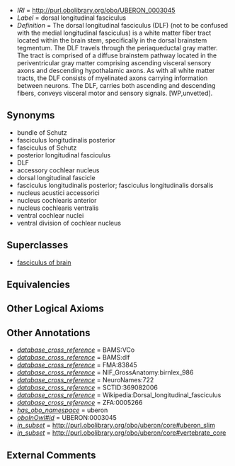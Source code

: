  * *IRI* = http://purl.obolibrary.org/obo/UBERON_0003045
 * *Label* = dorsal longitudinal fasciculus
 * *Definition* = The dorsal longitudinal fasciculus (DLF) (not to be confused with the medial longitudinal fasciculus) is a white matter fiber tract located within the brain stem, specifically in the dorsal brainstem tegmentum. The DLF travels through the periaqueductal gray matter. The tract is comprised of a diffuse brainstem pathway located in the periventricular gray matter comprising ascending visceral sensory axons and descending hypothalamic axons. As with all white matter tracts, the DLF consists of myelinated axons carrying information between neurons. The DLF, carries both ascending and descending fibers, conveys visceral motor and sensory signals. [WP,unvetted].

## Synonyms

 * bundle of Schutz
 * fasciculus longitudinalis posterior
 * fasciculus of Schutz
 * posterior longitudinal fasciculus
 * DLF
 * accessory cochlear nucleus
 * dorsal longitudinal fascicle
 * fasciculus longitudinalis posterior; fasciculus longitudinalis dorsalis
 * nucleus acustici accessorici
 * nucleus cochlearis anterior
 * nucleus cochlearis ventralis
 * ventral cochlear nuclei
 * ventral division of cochlear nucleus

## Superclasses

 * [fasciculus of brain](../../UBERON/38/UBERON_0005838.md)

## Equivalencies


## Other Logical Axioms


## Other Annotations

 * *[database_cross_reference](../../ef/oboInOwl#hasDbXref.md)* = BAMS:VCo
 * *[database_cross_reference](../../ef/oboInOwl#hasDbXref.md)* = BAMS:dlf
 * *[database_cross_reference](../../ef/oboInOwl#hasDbXref.md)* = FMA:83845
 * *[database_cross_reference](../../ef/oboInOwl#hasDbXref.md)* = NIF_GrossAnatomy:birnlex_986
 * *[database_cross_reference](../../ef/oboInOwl#hasDbXref.md)* = NeuroNames:722
 * *[database_cross_reference](../../ef/oboInOwl#hasDbXref.md)* = SCTID:369082006
 * *[database_cross_reference](../../ef/oboInOwl#hasDbXref.md)* = Wikipedia:Dorsal_longitudinal_fasciculus
 * *[database_cross_reference](../../ef/oboInOwl#hasDbXref.md)* = ZFA:0005266
 * *[has_obo_namespace](../../ce/oboInOwl#hasOBONamespace.md)* = uberon
 * *[oboInOwl#id](../../id/oboInOwl#id.md)* = UBERON:0003045
 * *[in_subset](../../et/oboInOwl#inSubset.md)* = http://purl.obolibrary.org/obo/uberon/core#uberon_slim
 * *[in_subset](../../et/oboInOwl#inSubset.md)* = http://purl.obolibrary.org/obo/uberon/core#vertebrate_core

## External Comments

